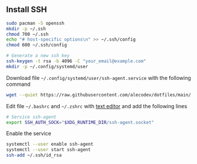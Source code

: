 ## Install SSH

```bash
sudo pacman -S openssh
mkdir -p ~/.ssh
chmod 700 ~/.ssh
echo "# host-specific options\n" >> ~/.ssh/config
chmod 600 ~/.ssh/config

# Generate a new ssh key
ssh-keygen -t rsa -b 4096 -C "your_email@example.com"
mkdir -p ~/.config/systemd/user
```

Download file `~/.config/systemd/user/ssh-agent.service` with the following command
```bash
wget --quiet https://raw.githubusercontent.com/alecodev/dotfiles/main/.config/systemd/user/ssh-agent.service --output-document=~/.config/systemd/user/ssh-agent.service
```

Edit file `~/.bashrc` and `~/.zshrc` with [text editor][1] and add the following lines
```zsh
# Service ssh-agent
export SSH_AUTH_SOCK="$XDG_RUNTIME_DIR/ssh-agent.socket"
```

Enable the service
```zsh
systemctl --user enable ssh-agent
systemctl --user start ssh-agent
ssh-add ~/.ssh/id_rsa
```

[1]:../../README.md#text-editor